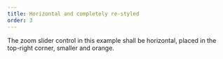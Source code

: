 ```yaml
---
title: Horizontal and completely re-styled
order: 3
---
```


The zoom slider control in this example shall be horizontal, placed in the 
top-right corner, smaller and orange.